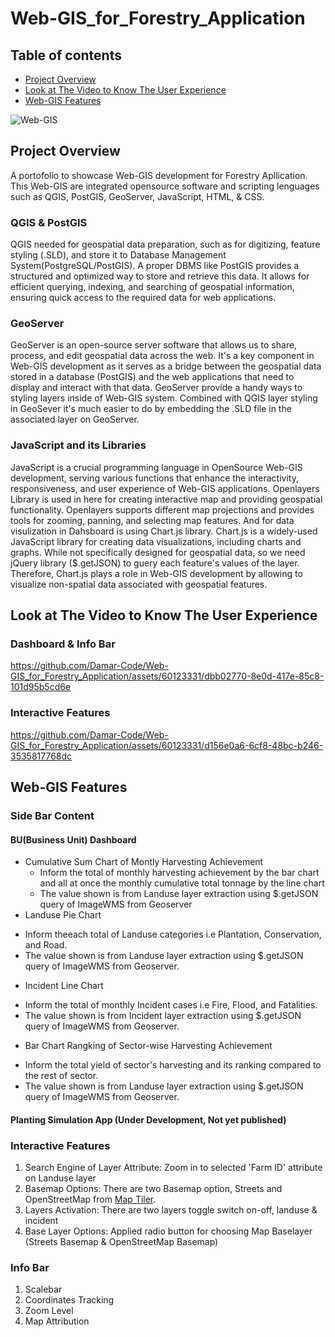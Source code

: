 # Web-GIS_for_Forestry_Application
## Table of contents
* [Project Overview](#project-overview)
* [Look at The Video to Know The User Experience](#look-at-the-video-to-know-the-user-experience)
* [Web-GIS Features](#web-gis-features)

![Web-GIS](https://github.com/Damar-Code/Web-GIS_for_Forestry_Application/assets/60123331/6047de69-9611-4a1e-949e-14f5f7d154b6)


## Project Overview
A portofolio to showcase Web-GIS development for Forestry Apllication. This Web-GIS are integrated opensource software and scripting lenguages such as QGIS, PostGIS, GeoServer, JavaScript, HTML, & CSS.
### QGIS & PostGIS
QGIS needed for geospatial data preparation, such as for digitizing, feature styling (.SLD), and store it to Database Management System(PostgreSQL/PostGIS). A proper DBMS like PostGIS provides a structured and optimized way to store and retrieve this data. It allows for efficient querying, indexing, and searching of geospatial information, ensuring quick access to the required data for web applications.
### GeoServer
GeoServer is an open-source server software that allows us to share, process, and edit geospatial data across the web. It's a key component in Web-GIS development as it serves as a bridge between the geospatial data stored in a database (PostGIS) and the web applications that need to display and interact with that data. GeoServer provide a handy ways to styling layers inside of Web-GIS system. Combined with QGIS layer styling in GeoSever it's much easier to do by embedding the .SLD file in the associated layer on GeoServer.
### JavaScript and its Libraries
JavaScript is a crucial programming language in OpenSource Web-GIS development, serving various functions that enhance the interactivity, responsiveness, and user experience of Web-GIS applications. Openlayers Library is used in here for creating interactive map and providing geospatial functionality. Openlayers supports different map projections and provides tools for zooming, panning, and selecting map features. And for data visulization in Dahsboard is using Chart.js library. Chart.js is a widely-used JavaScript library for creating data visualizations, including charts and graphs. While not specifically designed for geospatial data, so we need jQuery library ($.getJSON) to guery each feature's values of the layer. Therefore, Chart.js plays a role in Web-GIS development by allowing to visualize non-spatial data associated with geospatial features.  

## Look at The Video to Know The User Experience
### Dashboard & Info Bar
https://github.com/Damar-Code/Web-GIS_for_Forestry_Application/assets/60123331/dbb02770-8e0d-417e-85c8-101d95b5cd6e

### Interactive Features
https://github.com/Damar-Code/Web-GIS_for_Forestry_Application/assets/60123331/d156e0a6-6cf8-48bc-b246-3535817768dc

## Web-GIS Features
### Side Bar Content 
#### BU(Business Unit) Dashboard
* Cumulative Sum Chart of Montly Harvesting Achievement
  - Inform the total of monthly harvesting achievement by the bar chart and all at once the monthly cumulative total tonnage by the line chart
  - The value shown is from Landuse layer extraction using $.getJSON query of ImageWMS from Geoserver
* Landuse Pie Chart
 - Inform theeach total of Landuse categories i.e Plantation, Conservation, and Road.
 - The value shown is from Landuse layer extraction using $.getJSON query of ImageWMS from Geoserver.
* Incident Line Chart
 - Inform the total of monthly Incident cases i.e Fire, Flood, and Fatalities.
 - The value shown is from Incident layer extraction using $.getJSON query of ImageWMS from Geoserver.
* Bar Chart Rangking of Sector-wise Harvesting Achievement
 - Inform the total yield of sector's harvesting and its ranking compared to the rest of sector.  
 - The value shown is from Landuse layer extraction using $.getJSON query of ImageWMS from Geoserver.

#### Planting Simulation App (Under Development, Not yet published)
      
### Interactive Features 
   1. Search Engine of Layer Attribute: Zoom in to selected 'Farm ID' attribute on Landuse layer
   3. Basemap Options: There are two Basemap option, Streets and OpenStreetMap from [Map Tiler](https://www.maptiler.com/maps/basic/).
   5. Layers Activation: There are two layers toggle switch on-off, landuse & incident
   6. Base Layer Options: Applied radio button for choosing Map Baselayer (Streets Basemap & OpenStreetMap Basemap)
     
### Info Bar 
   1. Scalebar
   2. Coordinates Tracking
   3. Zoom Level
   4. Map Attribution

